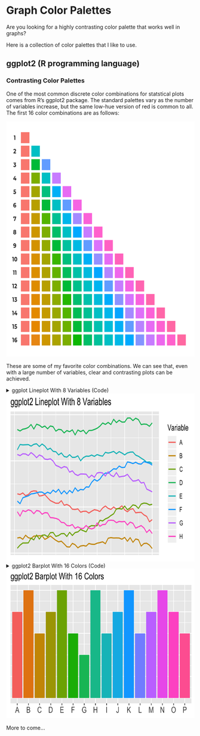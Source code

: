 Graph Color Palettes
====================

Are you looking for a highly contrasting color palette that works well
in graphs?

Here is a collection of color palettes that I like to use.

ggplot2 (R programming language)
--------------------------------

### Contrasting Color Palettes

One of the most common discrete color combinations for statstical plots
comes from R’s ggplot2 package. The standard palettes vary as the number
of variables increase, but the same low-hue version of red is common to
all. The first 16 color combinations are as follows:

<img src="GGPlot Color Palettes - R 16 Base 1.png" width=650 height=630/>

These are some of my favorite color combinations. We can see that, even
with a large number of variables, clear and contrasting plots can be
achieved.

<details>
<summary>ggplot Lineplot With 8 Variables (Code) </summary>

    library(tidyverse)
    library(magrittr)
    library(ggplot2)

    time_steps <- 50
    num_vars <- 8
    line_data <- tibble(time=rep(1:time_steps, num_vars),
                        count=runif(time_steps*num_vars,1,7) + rep(runif(num_vars,1,200), each=time_steps),
                        var_n=rep(LETTERS[1:num_vars], each=time_steps))
    line_data %<>% group_by(var_n) %>%
      mutate(count = count + (time^(1.03))*runif(1,-1,1)*50/time_steps) %>%
      ungroup() %>%
      mutate(count = count + 5*sin(time/5) + time^(1.03)/10)

    a <- ggplot(line_data, aes(x=time, y=count, color=var_n)) +
      geom_line(size=0.7) +
      labs(title="ggplot2 Lineplot With 8 Variables",
           color="Variable") +
      theme(axis.title.x = element_blank(),
            axis.text.x = element_blank(),
            axis.title.y = element_blank(),
            axis.text.y = element_blank(),
            axis.ticks.x = element_blank(),
            axis.ticks.y = element_blank())
    ggsave(a, filename="ggplotLine16.png", width=5, height=3)

</details>
<img src="ggplotLine16.png" width=750 height=450/>

<details>
<summary>ggplot2 Barplot With 16 Colors (Code) </summary>

    library(tidyverse)
    library(magrittr)
    library(ggplot2)

    bar_data <- tibble(item=c("A","B","C","D","E","F","G","H","I","J","K","L","M","N","O","P"), count=c(4,5,3,4,5,3,2,5,3,4,5,3,4,5,4,3))
    bar_data$item <- factor(bar_data$item,levels = c("A","B","C","D","E","F","G","H","I","J","K","L","M","N","O","P"))

    a <- ggplot(bar_data, aes(x=item, y=count, fill=item)) +
      geom_bar(stat="identity") +
      labs(title="ggplot2 Barplot With 16 Colors") +
      theme(axis.title.x = element_blank(),
            axis.text.x = element_text(size=12),
            axis.title.y = element_blank(),
            axis.text.y = element_blank(),
            legend.position = "none",
            axis.ticks.y = element_blank())
    ggsave(a, filename="ggplotStandard16.png", width=5, height=3)

</details>
<img src="ggplotStandard16.png" width=700 height=400/>

More to come…
